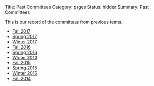 Title: Past Committees
Category: pages
Status: hidden
Summary: Past Committees

This is our record of the committees from previous terms.

+ [Fall 2017]({filename}/pages/exec-F17.md)
+ [Spring 2017]({filename}/pages/exec-S17.md)
+ [Winter 2017]({filename}/pages/exec-W17.md)
+ [Fall 2016]({filename}/pages/exec-F16.md)
+ [Spring 2016]({filename}/pages/exec-S16.md)
+ [Winter 2016]({filename}/pages/exec-W16.md)
+ [Fall 2015]({filename}/pages/exec-F15.md)
+ [Spring 2015]({filename}/pages/exec-S15.md)
+ [Winter 2015]({filename}/pages/exec-W15.md)
+ [Fall 2014]({filename}/pages/exec-F14.md)
